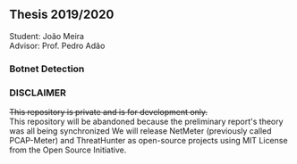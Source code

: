 ## Thesis 2019/2020
Student: João Meira\
Advisor: Prof. Pedro Adão

### Botnet Detection


### DISCLAIMER
<s>This repository is private and is for development only.</s>  
This repository will be abandoned because the preliminary report's theory was all being synchronized
We will release NetMeter (previously called PCAP-Meter) and ThreatHunter as open-source projects using MIT License from the Open Source Initiative.

